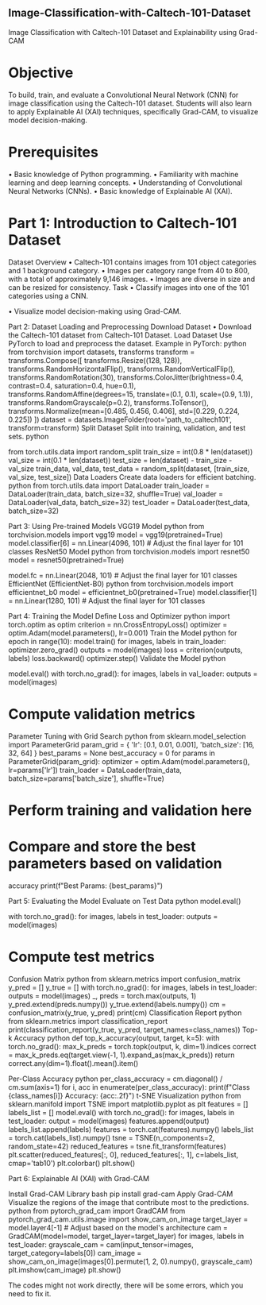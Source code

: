 ## Image-Classification-with-Caltech-101-Dataset
Image Classification with Caltech-101 Dataset and Explainability using Grad-CAM 

# Objective
To build, train, and evaluate a Convolutional Neural Network (CNN) for image
classification using the Caltech-101 dataset. Students will also learn to apply
Explainable AI (XAI) techniques, specifically Grad-CAM, to visualize model
decision-making. 

# Prerequisites
• Basic knowledge of Python programming.
• Familiarity with machine learning and deep learning concepts.
• Understanding of Convolutional Neural Networks (CNNs).
• Basic knowledge of Explainable AI (XAI).

# Part 1: Introduction to Caltech-101 Dataset
Dataset Overview
• Caltech-101 contains images from 101 object categories and 1 background
category.
• Images per category range from 40 to 800, with a total of approximately 9,146
images.
• Images are diverse in size and can be resized for consistency.
Task
• Classify images into one of the 101 categories using a CNN.

• Visualize model decision-making using Grad-CAM.

Part 2: Dataset Loading and Preprocessing
Download Dataset
• Download the Caltech-101 dataset from Caltech-101 Dataset.
Load Dataset
Use PyTorch to load and preprocess the dataset. Example in PyTorch:
python
from torchvision import datasets, transforms
transform = transforms.Compose([
transforms.Resize((128, 128)),
transforms.RandomHorizontalFlip(),
transforms.RandomVerticalFlip(),
transforms.RandomRotation(30),
transforms.ColorJitter(brightness=0.4, contrast=0.4,
saturation=0.4, hue=0.1),
transforms.RandomAffine(degrees=15, translate=(0.1, 0.1),
scale=(0.9, 1.1)),
transforms.RandomGrayscale(p=0.2),
transforms.ToTensor(),
transforms.Normalize(mean=[0.485, 0.456, 0.406], std=[0.229,
0.224, 0.225])
])
dataset = datasets.ImageFolder(root='path_to_caltech101',
transform=transform)
Split Dataset
Split into training, validation, and test sets.
python

from torch.utils.data import random_split
train_size = int(0.8 * len(dataset))
val_size = int(0.1 * len(dataset))
test_size = len(dataset) - train_size - val_size
train_data, val_data, test_data = random_split(dataset, [train_size,
val_size, test_size])
Data Loaders
Create data loaders for efficient batching.
python
from torch.utils.data import DataLoader
train_loader = DataLoader(train_data, batch_size=32, shuffle=True)
val_loader = DataLoader(val_data, batch_size=32)
test_loader = DataLoader(test_data, batch_size=32)

Part 3: Using Pre-trained Models
VGG19 Model
python
from torchvision.models import vgg19
model = vgg19(pretrained=True)
model.classifier[6] = nn.Linear(4096, 101) # Adjust the final layer
for 101 classes
ResNet50 Model
python
from torchvision.models import resnet50
model = resnet50(pretrained=True)

model.fc = nn.Linear(2048, 101) # Adjust the final layer for 101
classes
EfficientNet (EfficientNet-B0)
python
from torchvision.models import efficientnet_b0
model = efficientnet_b0(pretrained=True)
model.classifier[1] = nn.Linear(1280, 101) # Adjust the final layer
for 101 classes

Part 4: Training the Model
Define Loss and Optimizer
python
import torch.optim as optim
criterion = nn.CrossEntropyLoss()
optimizer = optim.Adam(model.parameters(), lr=0.001)
Train the Model
python
for epoch in range(10):
model.train()
for images, labels in train_loader:
optimizer.zero_grad()
outputs = model(images)
loss = criterion(outputs, labels)
loss.backward()
optimizer.step()
Validate the Model
python

model.eval()
with torch.no_grad():
for images, labels in val_loader:
outputs = model(images)
# Compute validation metrics
Parameter Tuning with Grid Search
python
from sklearn.model_selection import ParameterGrid
param_grid = {
'lr': [0.1, 0.01, 0.001],
'batch_size': [16, 32, 64]
}
best_params = None
best_accuracy = 0
for params in ParameterGrid(param_grid):
optimizer = optim.Adam(model.parameters(), lr=params['lr'])
train_loader = DataLoader(train_data,
batch_size=params['batch_size'], shuffle=True)
# Perform training and validation here
# Compare and store the best parameters based on validation
accuracy
print(f"Best Params: {best_params}")

Part 5: Evaluating the Model
Evaluate on Test Data
python
model.eval()

with torch.no_grad():
for images, labels in test_loader:
outputs = model(images)
# Compute test metrics
Confusion Matrix
python
from sklearn.metrics import confusion_matrix
y_pred = []
y_true = []
with torch.no_grad():
for images, labels in test_loader:
outputs = model(images)
_, preds = torch.max(outputs, 1)
y_pred.extend(preds.numpy())
y_true.extend(labels.numpy())
cm = confusion_matrix(y_true, y_pred)
print(cm)
Classification Report
python
from sklearn.metrics import classification_report
print(classification_report(y_true, y_pred, target_names=class_names))
Top-k Accuracy
python
def top_k_accuracy(output, target, k=5):
with torch.no_grad():
max_k_preds = torch.topk(output, k, dim=1).indices
correct = max_k_preds.eq(target.view(-1,
1).expand_as(max_k_preds))
return correct.any(dim=1).float().mean().item()

Per-Class Accuracy
python
per_class_accuracy = cm.diagonal() / cm.sum(axis=1)
for i, acc in enumerate(per_class_accuracy):
print(f"Class {class_names[i]} Accuracy: {acc:.2f}")
t-SNE Visualization
python
from sklearn.manifold import TSNE
import matplotlib.pyplot as plt
features = []
labels_list = []
model.eval()
with torch.no_grad():
for images, labels in test_loader:
output = model(images)
features.append(output)
labels_list.append(labels)
features = torch.cat(features).numpy()
labels_list = torch.cat(labels_list).numpy()
tsne = TSNE(n_components=2, random_state=42)
reduced_features = tsne.fit_transform(features)
plt.scatter(reduced_features[:, 0], reduced_features[:, 1],
c=labels_list, cmap='tab10')
plt.colorbar()
plt.show()

Part 6: Explainable AI (XAI) with Grad-CAM

Install Grad-CAM Library
bash
pip install grad-cam
Apply Grad-CAM
Visualize the regions of the image that contribute most to the predictions.
python
from pytorch_grad_cam import GradCAM
from pytorch_grad_cam.utils.image import show_cam_on_image
target_layer = model.layer4[-1] # Adjust based on the model's
architecture
cam = GradCAM(model=model, target_layer=target_layer)
for images, labels in test_loader:
grayscale_cam = cam(input_tensor=images,
target_category=labels[0])
cam_image = show_cam_on_image(images[0].permute(1, 2, 0).numpy(),
grayscale_cam)
plt.imshow(cam_image)
plt.show()

The codes might not work directly, there will be some errors, which you need
to fix it.
